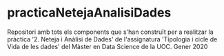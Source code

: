 # practicaNetejaAnalisiDades
Repositori amb tots els components que s'han construït per a realitzar la pràctica '2. Neteja i Anàlisi de Dades'  de l'assignatura 'Tipologia i cicle de Vida de les dades' del Màster en Data Science de la UOC. Gener 2020
